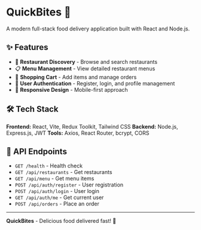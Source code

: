 ﻿# QuickBites 🍔

A modern full-stack food delivery application built with React and Node.js.

## ✨ Features

- 🍕 **Restaurant Discovery** - Browse and search restaurants
- 📋 **Menu Management** - View detailed restaurant menus
- 🛒 **Shopping Cart** - Add items and manage orders
- 👤 **User Authentication** - Register, login, and profile management
- 📱 **Responsive Design** - Mobile-first approach

## 🛠️ Tech Stack

**Frontend:** React, Vite, Redux Toolkit, Tailwind CSS
**Backend:** Node.js, Express.js, JWT
**Tools:** Axios, React Router, bcrypt, CORS

## 🔗 API Endpoints

- `GET /health` - Health check
- `GET /api/restaurants` - Get restaurants
- `GET /api/menu` - Get menu items
- `POST /api/auth/register` - User registration
- `POST /api/auth/login` - User login
- `GET /api/auth/me` - Get current user
- `POST /api/orders` - Place an order

---

**QuickBites** - Delicious food delivered fast! 🚚


